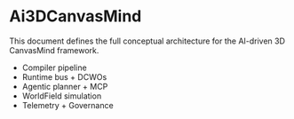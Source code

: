 # Ai3DCanvasMind

This document defines the full conceptual architecture for the AI-driven 3D CanvasMind framework.

- Compiler pipeline
- Runtime bus + DCWOs
- Agentic planner + MCP
- WorldField simulation
- Telemetry + Governance
